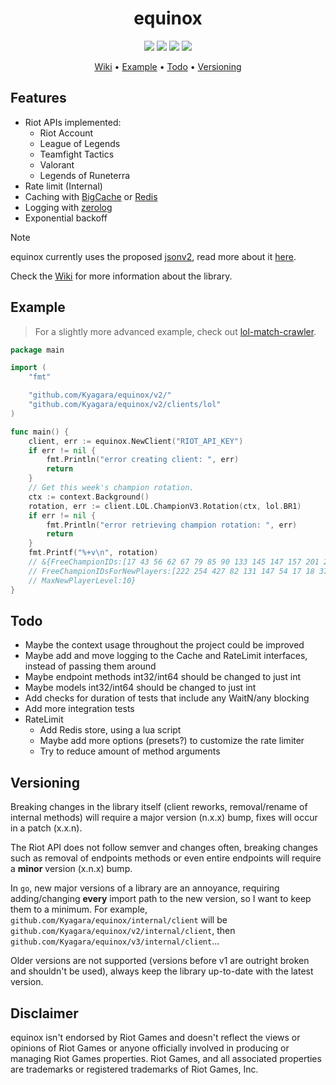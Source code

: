 <div align="center">
	<h1>equinox</h1>
	<img src="https://img.shields.io/github/go-mod/go-version/Kyagara/equinox?style=flat-square&label=go">
	<a href="https://github.com/Kyagara/equinox/tags"><img src="https://img.shields.io/github/v/tag/Kyagara/equinox?label=release&style=flat-square"/></a>
	<a href="https://pkg.go.dev/github.com/Kyagara/equinox/v2"><img src="https://img.shields.io/static/v1?label=godoc&message=reference&color=blue&style=flat-square"/></a>
	<a href="https://codecov.io/gh/Kyagara/equinox"><img src="https://img.shields.io/codecov/c/github/Kyagara/equinox?style=flat-square&color=blue&label=coverage"/></a>
	<p>
		<a href="https://github.com/Kyagara/equinox/wiki">Wiki</a> •
		<a href="#example">Example</a> •
		<a href="#todo">Todo</a> •
		<a href="#versioning">Versioning</a>
	</p>
</div>

## Features

- Riot APIs implemented:
  - Riot Account
  - League of Legends
  - Teamfight Tactics
  - Valorant
  - Legends of Runeterra
- Rate limit (Internal)
- Caching with [BigCache](https://github.com/allegro/bigcache) or [Redis](https://github.com/go-redis/redis)
- Logging with [zerolog](https://github.com/rs/zerolog)
- Exponential backoff

> [!NOTE]
> equinox currently uses the proposed [jsonv2](https://github.com/go-json-experiment/json), read more about it [here](https://github.com/golang/go/discussions/63397).

Check the [Wiki](https://github.com/Kyagara/equinox/wiki) for more information about the library.

## Example

> For a slightly more advanced example, check out [lol-match-crawler](https://github.com/Kyagara/lol-match-crawler).

```go
package main

import (
	"fmt"

	"github.com/Kyagara/equinox/v2/"
	"github.com/Kyagara/equinox/v2/clients/lol"
)

func main() {
	client, err := equinox.NewClient("RIOT_API_KEY")
	if err != nil {
		fmt.Println("error creating client: ", err)
		return
	}
	// Get this week's champion rotation.
	ctx := context.Background()
	rotation, err := client.LOL.ChampionV3.Rotation(ctx, lol.BR1)
	if err != nil {
		fmt.Println("error retrieving champion rotation: ", err)
		return
	}
	fmt.Printf("%+v\n", rotation)
	// &{FreeChampionIDs:[17 43 56 62 67 79 85 90 133 145 147 157 201 203 245 518]
	// FreeChampionIDsForNewPlayers:[222 254 427 82 131 147 54 17 18 37]
	// MaxNewPlayerLevel:10}
}
```

## Todo

- Maybe the context usage throughout the project could be improved
- Maybe add and move logging to the Cache and RateLimit interfaces, instead of passing them around
- Maybe endpoint methods int32/int64 should be changed to just int
- Maybe models int32/int64 should be changed to just int
- Add checks for duration of tests that include any WaitN/any blocking
- Add more integration tests
- RateLimit
  - Add Redis store, using a lua script
  - Maybe add more options (presets?) to customize the rate limiter
  - Try to reduce amount of method arguments

## Versioning

Breaking changes in the library itself (client reworks, removal/rename of internal methods) will require a major version (n.x.x) bump, fixes will occur in a patch (x.x.n).

The Riot API does not follow semver and changes often, breaking changes such as removal of endpoints methods or even entire endpoints will require a **minor** version (x.n.x) bump.

In `go`, new major versions of a library are an annoyance, requiring adding/changing **every** import path to the new version, so I want to keep them to a minimum. For example, `github.com/Kyagara/equinox/internal/client` will be `github.com/Kyagara/equinox/v2/internal/client`, then `github.com/Kyagara/equinox/v3/internal/client`...

Older versions are not supported (versions before v1 are outright broken and shouldn't be used), always keep the library up-to-date with the latest version.

## Disclaimer

equinox isn't endorsed by Riot Games and doesn't reflect the views or opinions of Riot Games or anyone officially involved in producing or managing Riot Games properties. Riot Games, and all associated properties are trademarks or registered trademarks of Riot Games, Inc.
